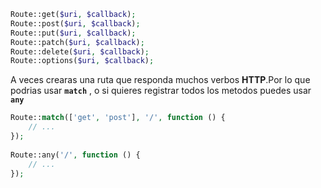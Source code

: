```php
Route::get($uri, $callback);
Route::post($uri, $callback);
Route::put($uri, $callback);
Route::patch($uri, $callback);
Route::delete($uri, $callback);
Route::options($uri, $callback);
```

A veces crearas una ruta que responda muchos verbos **HTTP**.Por lo que podrias usar **`match`** , o si quieres registrar todos los metodos puedes usar **`any`**

```php
Route::match(['get', 'post'], '/', function () {
    // ...
});
 
Route::any('/', function () {
    // ...
});
```